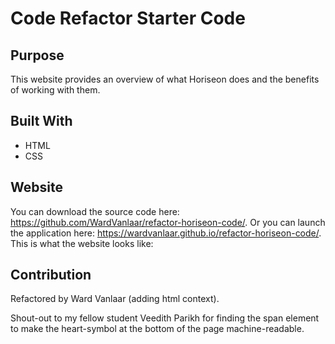 # Code Refactor Starter Code

## Purpose
This website provides an overview of what Horiseon does and the benefits of working with them.

## Built With
* HTML
* CSS

## Website
You can download the source code here: https://github.com/WardVanlaar/refactor-horiseon-code/.
Or you can launch the application here: https://wardvanlaar.github.io/refactor-horiseon-code/.
This is what the website looks like:




## Contribution
Refactored by Ward Vanlaar (adding html context).

Shout-out to my fellow student Veedith Parikh for finding the span element to make the heart-symbol at the bottom of the page machine-readable.

